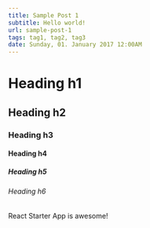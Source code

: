 ```yaml
---
title: Sample Post 1
subtitle: Hello world!
url: sample-post-1
tags: tag1, tag2, tag3
date: Sunday, 01. January 2017 12:00AM
---
```


# Heading h1

## Heading h2

### Heading h3

#### Heading h4

##### Heading h5

###### Heading h6

React Starter App is awesome!
